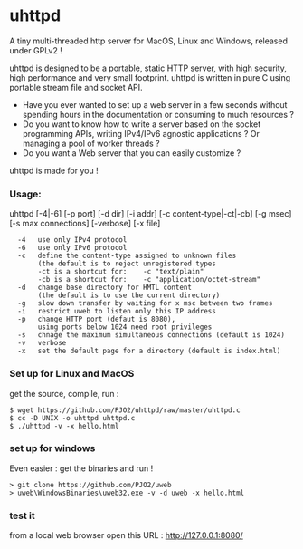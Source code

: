 # uhttpd
A tiny multi-threaded http server for MacOS, Linux and Windows, released under GPLv2 !

uhttpd is designed to be a portable, static HTTP server, with high security, high performance and very small footprint.
uhttpd is written in pure C using portable stream file and socket API. 

- Have you ever wanted to set up a web server in a few seconds without spending hours in the documentation or consuming to much resources ?
- Do you want to know how to write a server based on the socket programming APIs, writing IPv4/IPv6 agnostic applications  ? Or managing a pool of worker threads ?
- Do you want a Web server that you can easily customize ? 

uhttpd is made for you !

### Usage:

 uhttpd   [-4|-6] [-p port] [-d dir] [-i addr] [-c content-type|-ct|-cb]
          [-g msec] [-s max connections] [-verbose] [-x file]

      -4   use only IPv4 protocol
      -6   use only IPv6 protocol
      -c   define the content-type assigned to unknown files
           (the default is to reject unregistered types
           -ct is a shortcut for:    -c "text/plain"
           -cb is a shortcut for:    -c "application/octet-stream"
      -d   change base directory for HMTL content 
           (the default is to use the current directory)
      -g   slow down transfer by waiting for x msc between two frames
      -i   restrict uweb to listen only this IP address
      -p   change HTTP port (defaut is 8080), 
           using ports below 1024 need root privileges
      -s   chnage the maximum simultaneous connections (default is 1024)
      -v   verbose
      -x   set the default page for a directory (default is index.html)


### Set up for Linux and MacOS
get the source, compile, run :

    $ wget https://github.com/PJO2/uhttpd/raw/master/uhttpd.c
    $ cc -D UNIX -o uhttpd uhttpd.c
    $ ./uhttpd -v -x hello.html


### set up for windows
Even easier : get the binaries and run !

    > git clone https://github.com/PJO2/uweb
    > uweb\WindowsBinaries\uweb32.exe -v -d uweb -x hello.html

### test it
from a local web browser open this URL : http://127.0.0.1:8080/



